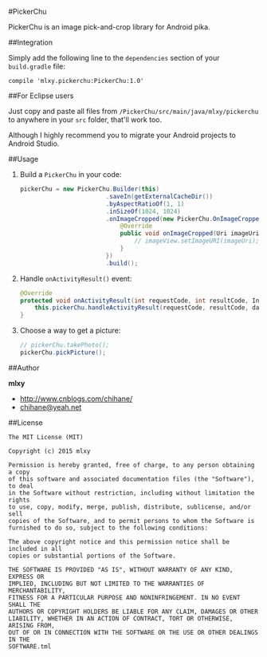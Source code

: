 #PickerChu

PickerChu is an image pick-and-crop library for Android pika.

##Integration

Simply add the following line to the `dependencies` section of your `build.gradle` file:

    compile 'mlxy.pickerchu:PickerChu:1.0'

##For Eclipse users

Just copy and paste all files from `/PickerChu/src/main/java/mlxy/pickerchu` to anywhere in your `src` folder, that'll work too.

Although I highly recommend you to migrate your Android projects to Android Studio.

##Usage

1. Build a `PickerChu` in your code:

    ```java
    pickerChu = new PickerChu.Builder(this)
                            .saveIn(getExternalCacheDir())
                            .byAspectRatioOf(1, 1)
                            .inSizeOf(1024, 1024)
                            .onImageCropped(new PickerChu.OnImageCroppedListener() {
                                @Override
                                public void onImageCropped(Uri imageUri) {
                                    // imageView.setImageURI(imageUri);
                                }
                            })
                            .build();
    ```

1. Handle `onActivityResult()` event:

    ```java
    @Override
    protected void onActivityResult(int requestCode, int resultCode, Intent data) {
        this.pickerChu.handleActivityResult(requestCode, resultCode, data);
    }
    ```

1. Choose a way to get a picture:

    ```java
    // pickerChu.takePhoto();
    pickerChu.pickPicture();
    ```

##Author

**mlxy**

- <http://www.cnblogs.com/chihane/>
- <chihane@yeah.net>

##License

    The MIT License (MIT)
    
    Copyright (c) 2015 mlxy
    
    Permission is hereby granted, free of charge, to any person obtaining a copy
    of this software and associated documentation files (the "Software"), to deal
    in the Software without restriction, including without limitation the rights
    to use, copy, modify, merge, publish, distribute, sublicense, and/or sell
    copies of the Software, and to permit persons to whom the Software is
    furnished to do so, subject to the following conditions:
    
    The above copyright notice and this permission notice shall be included in all
    copies or substantial portions of the Software.
    
    THE SOFTWARE IS PROVIDED "AS IS", WITHOUT WARRANTY OF ANY KIND, EXPRESS OR
    IMPLIED, INCLUDING BUT NOT LIMITED TO THE WARRANTIES OF MERCHANTABILITY,
    FITNESS FOR A PARTICULAR PURPOSE AND NONINFRINGEMENT. IN NO EVENT SHALL THE
    AUTHORS OR COPYRIGHT HOLDERS BE LIABLE FOR ANY CLAIM, DAMAGES OR OTHER
    LIABILITY, WHETHER IN AN ACTION OF CONTRACT, TORT OR OTHERWISE, ARISING FROM,
    OUT OF OR IN CONNECTION WITH THE SOFTWARE OR THE USE OR OTHER DEALINGS IN THE
    SOFTWARE.tml
